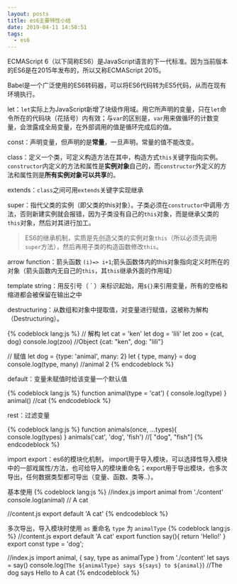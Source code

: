 ```yaml
---
layout: posts
title: es6主要特性小结
date: 2019-04-11 14:58:51
tags:
  - es6
---
```


ECMAScript 6（以下简称ES6）是JavaScript语言的下一代标准。因为当前版本的ES6是在2015年发布的，所以又称ECMAScript 2015。

Babel是一个广泛使用的ES6转码器，可以将ES6代码转为ES5代码，从而在现有环境执行。

let：`let`实际上为JavaScript新增了块级作用域。用它所声明的变量，只在`let`命令所在的代码块（花括号）内有效；与`var`的区别是，`var`用来做循环的计数变量，会泄露成全局变量，在外部调用的值是循环完成后的值。

const：声明变量，但声明的是**常量**，一旦声明，常量的值不能改变。

<!-- more -->

class：定义一个类，可定义构造方法在其中，构造方式`this`关键字指向实例。`constructor`内定义的方法和属性是**实例对象**自己的，而`constructor`外定义的方法和属性则是**所有实例对象可以共享**的。

extends：`class`之间可用`extends`关键字实现继承

super：指代父类的实例（即父类的this对象）。子类必须在`constructor`中调用·方法，否则新建实例就会报错，因为子类没有自己的`this`对象，而是继承父类的`this`对象，然后对其进行加工。

> ES6的继承机制，实质是先创造父类的实例对象`this`（所以必须先调用`super`方法），然后再用子类的构造函数修改`this`。

arrow function：箭头函数 `(i)=> i+1`;箭头函数体内的this对象指向定义时所在的对象（箭头函数内无自己的`this`，其`this`继承外面的作用域）

template string：用反引号（ &#96; ）来标识起始，用`${}`来引用变量，所有的空格和缩进都会被保留在输出之中

destructuring：从数组和对象中提取值，对变量进行赋值，这被称为解构（Destructuring）。

{% codeblock lang:js %}
// 解构
let cat = 'ken'
let dog = 'lili'
let zoo = {cat, dog}
console.log(zoo)  //Object {cat: "ken", dog: "lili"}

// 赋值
let dog = {type: 'animal', many: 2}
let { type, many} = dog
console.log(type, many)  //animal 2
{% endcodeblock %}

default：变量未赋值时给该变量一个默认值

{% codeblock lang:js %}
function animal(type = 'cat') {
  console.log(type)
}
animal()  //cat
{% endcodeblock %}

rest：过滤变量

{% codeblock lang:js %}
function animals(once, ...types){
  console.log(types)
}
animals('cat', 'dog', 'fish')   //[ "dog", "fish"]
{% endcodeblock %}

import export：es6的模块化机制， import用于导入模块，可以选择性导入模块中的一部戏属性/方法，也可给导入的模块重命名；export用于导出模块，也多次导出，任何数据类型都可导出（变量、函数、类等..）。

基本使用
{% codeblock lang:js %}
//index.js
import animal from './content'
console.log(animal) // A cat

//content.js
export default 'A cat'
{% endcodeblock %}

多次导出，导入模块时使用 `as` 重命名 `type` 为 `animalType`
{% codeblock lang:js %}
//content.js
export default 'A cat'
export function say(){
  return 'Hello!'
}
export const type = 'dog';

//index.js
import animal, { say, type as animalType } from './content'
let says = say()
console.log(`The ${animalType} says ${says} to ${animal}`)
//The dog says Hello to A cat
{% endcodeblock %}